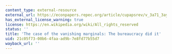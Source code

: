 ```yaml
---
content_type: external-resource
external_url: https://econpapers.repec.org/article/cupapsrev/v_3a71_3ay_3a1977_3ai_3a01_3ap_3a177-181_5f25.htm
has_external_license_warning: true
license: https://en.wikipedia.org/wiki/All_rights_reserved
status: ''
title: 'The case of the vanishing marginals: The bureaucracy did it'
uid: 21c05f73-00b6-4faa-ad9b-7e8fd77b55d7
wayback_url: ''
---
```

